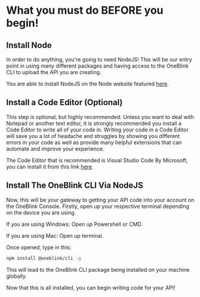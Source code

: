 # What you must do BEFORE you begin!

## Install Node

In order to do anything, you're going to need NodeJS! This will be our entry point in using many different packages and having access to the OneBlink CLI to upload the API you are creating.

You are able to install NodeJS on the Node website featured [here](https://nodejs.org/en/download/).

## Install a Code Editor (Optional)

This step is optional, but highly recommended. Unless you want to deal with Notepad or another text editor, it is strongly recommended you install a Code Editor to write all of your code in. Writing your code in a Code Editor will save you a lot of headache and struggles by showing you different errors in your code as well as provide many helpful extensions that can automate and improve your experience.

The Code Editor that is recommended is Visual Studio Code By Microsoft, you can install it from this link [here](https://code.visualstudio.com/).

## Install The OneBlink CLI Via NodeJS

Now, this will be your gateway to getting your API code into your account on the OneBlink Console. Firstly, open up your respective terminal depending on the device you are using.

If you are using Windows: Open up Powershell or CMD.

If you are using Mac: Open up terminal.

Once opened, type in this:

```bash
npm install @oneblink/cli -g
```

This will lead to the OneBlink CLI package being installed on your machine globally.

Now that this is all installed, you can begin writing code for your API!
